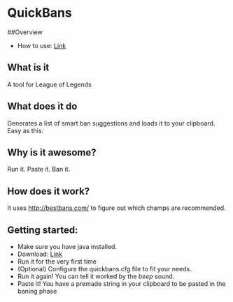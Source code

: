 # QuickBans
##Overview
* How to use: [Link]()


## What is it
A tool for League of Legends

## What does it do
Generates a list of smart ban suggestions and loads it to your clipboard. Easy as this.

## Why is it awesome?
Run it. Paste it. Ban it.

## How does it work?
It uses http://bestbans.com/ to figure out which champs are recommended.

## Getting started:
* Make sure you have java installed.
* Download: [Link](https://github.com/thamma/QuickBans/releases/download/v0.1-alpha/QuickBans.jar)
* Run it for the very first time
* (Optional) Configure the quickbans.cfg file to fit your needs.
* Run it again! You can tell it worked by the *beep* sound.
* Paste it! You have a premade string in your clipboard to be pasted in the baning phase
